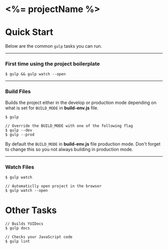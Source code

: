 # <%= projectName %>

# Quick Start

Below are the common ```gulp``` tasks you can run.

---
### First time using the project boilerplate

    $ gulp && gulp watch --open

---
### Build Files
Builds the project either in the develop or production mode depending on what is set for ```BUILD_MODE``` in **build-env.js** file.

    $ gulp

    // Override the BUILD_MODE with one of the following flag
    $ gulp --dev
    $ gulp --prod

By default the ```BUILD_MODE``` in **build-env.js** file production mode. Don't forget to change this so you not always building in production mode.

---
### Watch Files

    $ gulp watch

	// Automaticlly open project in the browser
    $ gulp watch --open


# Other Tasks

    // Builds YUIDocs
    $ gulp docs

    // Checks your JavaScript code
    $ gulp lint
